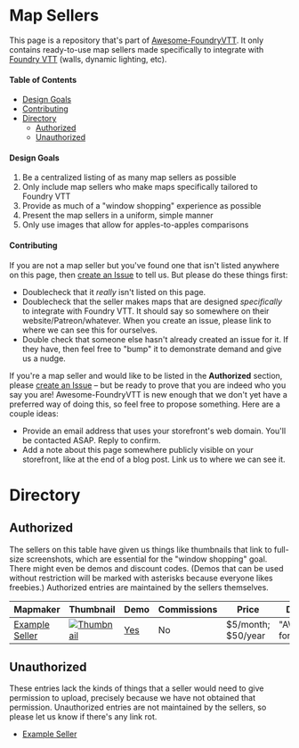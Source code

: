 # Map Sellers

This page is a repository that's part of [Awesome-FoundryVTT](https://github.com/SquareBottle/Awesome-FoundryVTT). It only contains ready-to-use map sellers made specifically to integrate with [Foundry VTT](https://foundryvtt.com/) (walls, dynamic lighting, etc).

#### Table of Contents

- [Design Goals](#user-content-design-goals)
- [Contributing](#user-content-contributing)
- [Directory](#directory)
  - [Authorized](#user-content-authorized)
  - [Unauthorized](#user-content-unauthorized)

#### Design Goals

1. Be a centralized listing of as many map sellers as possible
2. Only include map sellers who make maps specifically tailored to Foundry VTT
3. Provide as much of a "window shopping" experience as possible
4. Present the map sellers in a uniform, simple manner
5. Only use images that allow for apples-to-apples comparisons

#### Contributing

If you are not a map seller but you've found one that isn't listed anywhere on this page, then [create an Issue](https://github.com/SquareBottle/Awesome-FoundryVTT/issues) to tell us. But please do these things first:

- Doublecheck that it _really_ isn't listed on this page.
- Doublecheck that the seller makes maps that are designed _specifically_ to integrate with Foundry VTT. It should say so somewhere on their website/Patreon/whatever. When you create an issue, please link to where we can see this for ourselves.
- Double check that someone else hasn't already created an issue for it. If they have, then feel free to "bump" it to demonstrate demand and give us a nudge.

If you're a map seller and would like to be listed in the **Authorized** section, please [create an Issue](https://github.com/SquareBottle/Awesome-FoundryVTT/issues) – but be ready to prove that you are indeed who you say you are! Awesome-FoundryVTT is new enough that we don't yet have a preferred way of doing this, so feel free to propose something. Here are a couple ideas:

- Provide an email address that uses your storefront's web domain. You'll be contacted ASAP. Reply to confirm.
- Add a note about this page somewhere publicly visible on your storefront, like at the end of a blog post. Link us to where we can see it. 

# Directory

## Authorized

The sellers on this table have given us things like thumbnails that link to full-size screenshots, which are essential for the "window shopping" goal. There might even be demos and discount codes. (Demos that can be used without restriction will be marked with asterisks because everyone likes freebies.) Authorized entries are maintained by the sellers themselves.

| Mapmaker | Thumbnail | Demo | Commissions | Price | Discount |
| - | - | - | - | - | - |
| [Example Seller](https://google.com) | [![Thumbnail](https://dummyimage.com/250x200/d4d4d4/ffffff.png "Alt text")](https://dummyimage.com/1920x1280/d4d4d4/ffffff.png&text=Direct+link+to+full-size+screenshot) | [Yes](https://google.com) | No | $5/month; $50/year | "AWESOME" for 10% off |

## Unauthorized

These entries lack the kinds of things that a seller would need to give permission to upload, precisely because we have not obtained that permission. Unauthorized entries are not maintained by the sellers, so please let us know if there's any link rot.

- [Example Seller](https://google.com)

